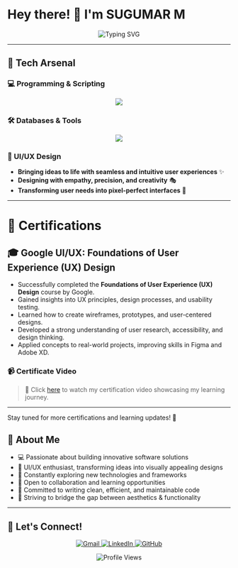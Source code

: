 # Hey there! 👋 I'm SUGUMAR M

<p align="center">
<img src="https://readme-typing-svg.herokuapp.com?font=Fira+Code&weight=600&size=25&duration=4000&pause=1000&color=6F42C1&center=true&vCenter=true&width=600&lines=Communication+Manager;Software+Developer+%7C+Tech+Enthusiast;UI%2FUX+Designer+%7C+Creative+Visionary;Learning+%26+Growing+Every+Day;Open+Source+Contributor" alt="Typing SVG" />
</p>

---

## 🚀 Tech Arsenal

### 💻 Programming & Scripting
<p align="center">
<img src="https://skillicons.dev/icons?i=java,python,javascript,html,css" />
</p>

### 🛠 Databases & Tools
<p align="center">
<img src="https://skillicons.dev/icons?i=mongodb,mysql,linux,git,bash,vscode,figma,canva,xd" />
</p>

### 🎨 UI/UX Design
- **Bringing ideas to life with seamless and intuitive user experiences** ✨
- **Designing with empathy, precision, and creativity** 🎭
- **Transforming user needs into pixel-perfect interfaces** 🎨

---

# 📜 Certifications

## 🎓 Google UI/UX: Foundations of User Experience (UX) Design
- Successfully completed the **Foundations of User Experience (UX) Design** course by Google.
- Gained insights into UX principles, design processes, and usability testing.
- Learned how to create wireframes, prototypes, and user-centered designs.
- Developed a strong understanding of user research, accessibility, and design thinking.
- Applied concepts to real-world projects, improving skills in Figma and Adobe XD.

### 📹 Certificate Video
> 🎥 Click [here](#) to watch my certification video showcasing my learning journey.

---

Stay tuned for more certifications and learning updates! 🚀


## 🌟 About Me

- 💻 Passionate about building innovative software solutions
- 🎨 UI/UX enthusiast, transforming ideas into visually appealing designs
- 🌱 Constantly exploring new technologies and frameworks
- 🤝 Open to collaboration and learning opportunities
- 🎯 Committed to writing clean, efficient, and maintainable code
- 🚀 Striving to bridge the gap between aesthetics & functionality

---


## 🤝 Let's Connect!

<p align="center">
<a href="mailto:sugus7215@gmail.com">
<img src="https://img.shields.io/badge/Gmail-D14836?style=for-the-badge&logo=gmail&logoColor=white" alt="Gmail"/>
</a>
<a href="https://www.linkedin.com/in/sugumar-m-a96b06292">
<img src="https://img.shields.io/badge/LinkedIn-0077B5?style=for-the-badge&logo=linkedin&logoColor=white" alt="LinkedIn"/>
</a>
<a href="https://github.com/sugumar33">
<img src="https://img.shields.io/badge/GitHub-100000?style=for-the-badge&logo=github&logoColor=white" alt="GitHub"/>
</a>
</p>

<p align="center">
<img src="https://komarev.com/ghpvc/?username=sugumarm&color=blueviolet&style=flat-square" alt="Profile Views" />
</p>

